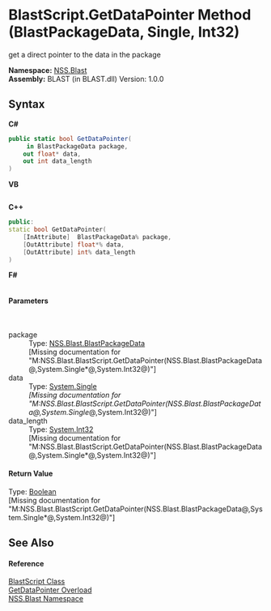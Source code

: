 # BlastScript.GetDataPointer Method (BlastPackageData, Single, Int32)
 

get a direct pointer to the data in the package

**Namespace:**&nbsp;<a href="88b55311-4a89-0894-e27a-e157e443c7f7">NSS.Blast</a><br />**Assembly:**&nbsp;BLAST (in BLAST.dll) Version: 1.0.0

## Syntax

**C#**<br />
``` C#
public static bool GetDataPointer(
	 in BlastPackageData package,
	out float* data,
	out int data_length
)
```

**VB**<br />
``` VB

```

**C++**<br />
``` C++
public:
static bool GetDataPointer(
	[InAttribute]  BlastPackageData% package, 
	[OutAttribute] float*% data, 
	[OutAttribute] int% data_length
)
```

**F#**<br />
``` F#

```


#### Parameters
&nbsp;<dl><dt>package</dt><dd>Type: <a href="08d36c75-b5dc-8eaf-5936-daa952653fa2">NSS.Blast.BlastPackageData</a><br />\[Missing <param name="package"/> documentation for "M:NSS.Blast.BlastScript.GetDataPointer(NSS.Blast.BlastPackageData@,System.Single*@,System.Int32@)"\]</dd><dt>data</dt><dd>Type: <a href="https://docs.microsoft.com/dotnet/api/system.single" target="_blank" rel="noopener noreferrer">System.Single</a>*<br />\[Missing <param name="data"/> documentation for "M:NSS.Blast.BlastScript.GetDataPointer(NSS.Blast.BlastPackageData@,System.Single*@,System.Int32@)"\]</dd><dt>data_length</dt><dd>Type: <a href="https://docs.microsoft.com/dotnet/api/system.int32" target="_blank" rel="noopener noreferrer">System.Int32</a><br />\[Missing <param name="data_length"/> documentation for "M:NSS.Blast.BlastScript.GetDataPointer(NSS.Blast.BlastPackageData@,System.Single*@,System.Int32@)"\]</dd></dl>

#### Return Value
Type: <a href="https://docs.microsoft.com/dotnet/api/system.boolean" target="_blank" rel="noopener noreferrer">Boolean</a><br />\[Missing <returns> documentation for "M:NSS.Blast.BlastScript.GetDataPointer(NSS.Blast.BlastPackageData@,System.Single*@,System.Int32@)"\]

## See Also


#### Reference
<a href="701ebde6-515e-1fd5-a11a-526716112a12">BlastScript Class</a><br /><a href="b85cebc3-6bb4-554c-9147-331405b50a4f">GetDataPointer Overload</a><br /><a href="88b55311-4a89-0894-e27a-e157e443c7f7">NSS.Blast Namespace</a><br />